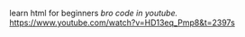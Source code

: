 learn html for beginners
*bro code in youtube.*
https://www.youtube.com/watch?v=HD13eq_Pmp8&t=2397s
